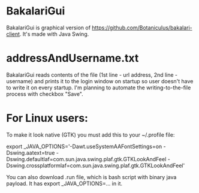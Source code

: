 # BakalariGui
BakalariGui is graphical version of https://github.com/Botaniculus/bakalari-client. It's made with Java Swing. 

# addressAndUsername.txt
BakalariGui reads contents of the file (1st line - url address, 2nd line - username) and prints it to the login window on startup so user doesn't have to write it on every startup. I'm planning to automate the writing-to-the-file process with checkbox "Save".

# For Linux users:
To make it look native (GTK) you must add this to your ~/.profile file:

export _JAVA_OPTIONS='-Dawt.useSystemAAFontSettings=on -Dswing.aatext=true -Dswing.defaultlaf=com.sun.java.swing.plaf.gtk.GTKLookAndFeel -Dswing.crossplatformlaf=com.sun.java.swing.plaf.gtk.GTKLookAndFeel'

You can also download .run file, which is bash script with binary java payload. It has export _JAVA_OPTIONS=... in it.
